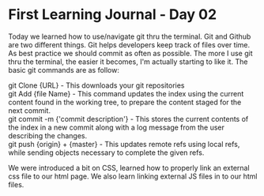 # First Learning Journal - Day 02  

Today we learned how to use/navigate git thru the terminal. Git and Github are two different things. Git helps developers keep track of files over time. As best practice we should commit as often as possible. The more I use git thru the terminal, the easier it becomes, I'm actually starting to like it. The basic git commands are as follow:  

git Clone {URL} - This downloads  your git repositories  
git Add {file Name} - This command updates the index using the current content found in the working tree, to prepare the content staged for the next commit.  
git commit -m {'commit description'} - This stores the current contents of the index in a new commit along with a log message from the user describing the changes.  
git push {origin} + {master} - This updates remote refs using local refs, while sending objects necessary to complete the given refs.  

We were introduced a bit on CSS, learned how to properly link an external css file to our html page. We also learn linking external JS files in to our html files.
